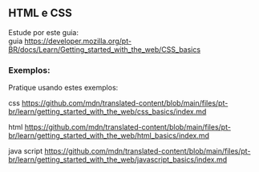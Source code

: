 ## HTML e CSS

Estude por este guia:  
guia <https://developer.mozilla.org/pt-BR/docs/Learn/Getting_started_with_the_web/CSS_basics>

### Exemplos:

Pratique usando estes exemplos:

css <https://github.com/mdn/translated-content/blob/main/files/pt-br/learn/getting_started_with_the_web/css_basics/index.md>

html <https://github.com/mdn/translated-content/blob/main/files/pt-br/learn/getting_started_with_the_web/html_basics/index.md>

java script <https://github.com/mdn/translated-content/blob/main/files/pt-br/learn/getting_started_with_the_web/javascript_basics/index.md>
